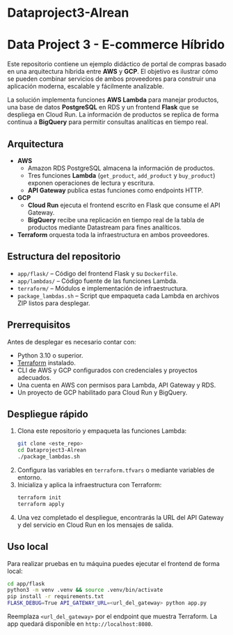 # Dataproject3-Alrean
# Data Project 3 - E-commerce Híbrido

Este repositorio contiene un ejemplo didáctico de portal de compras basado en una arquitectura híbrida entre **AWS** y **GCP**. El objetivo es ilustrar cómo se pueden combinar servicios de ambos proveedores para construir una aplicación moderna, escalable y fácilmente analizable.

La solución implementa funciones **AWS Lambda** para manejar productos, una base de datos **PostgreSQL** en RDS y un frontend **Flask** que se despliega en Cloud Run. La información de productos se replica de forma continua a **BigQuery** para permitir consultas analíticas en tiempo real.

## Arquitectura

- **AWS**
  - Amazon RDS PostgreSQL almacena la información de productos.
  - Tres funciones **Lambda** (`get_product`, `add_product` y `buy_product`) exponen operaciones de lectura y escritura.
  - **API Gateway** publica estas funciones como endpoints HTTP.
- **GCP**
  - **Cloud Run** ejecuta el frontend escrito en Flask que consume el API Gateway.
  - **BigQuery** recibe una replicación en tiempo real de la tabla de productos mediante Datastream para fines analíticos.
- **Terraform** orquesta toda la infraestructura en ambos proveedores.

## Estructura del repositorio

- `app/flask/` &ndash; Código del frontend Flask y su `Dockerfile`.
- `app/lambdas/` &ndash; Código fuente de las funciones Lambda.
- `terraform/` &ndash; Módulos e implementación de infraestructura.
- `package_lambdas.sh` &ndash; Script que empaqueta cada Lambda en archivos ZIP listos para desplegar.

## Prerrequisitos

Antes de desplegar es necesario contar con:

- Python 3.10 o superior.
- [Terraform](https://www.terraform.io/) instalado.
- CLI de AWS y GCP configurados con credenciales y proyectos adecuados.
- Una cuenta en AWS con permisos para Lambda, API Gateway y RDS.
- Un proyecto de GCP habilitado para Cloud Run y BigQuery.

## Despliegue rápido

1. Clona este repositorio y empaqueta las funciones Lambda:
   ```bash
   git clone <este_repo>
   cd Dataproject3-Alrean
   ./package_lambdas.sh
   ```
2. Configura las variables en `terraform.tfvars` o mediante variables de entorno.
3. Inicializa y aplica la infraestructura con Terraform:
   ```bash
   terraform init
   terraform apply
   ```
4. Una vez completado el despliegue, encontrarás la URL del API Gateway y del servicio en Cloud Run en los mensajes de salida.

## Uso local

Para realizar pruebas en tu máquina puedes ejecutar el frontend de forma local:
```bash
cd app/flask
python3 -m venv .venv && source .venv/bin/activate
pip install -r requirements.txt
FLASK_DEBUG=True API_GATEWAY_URL=<url_del_gateway> python app.py
```
Reemplaza `<url_del_gateway>` por el endpoint que muestra Terraform. La app quedará disponible en `http://localhost:8080`.